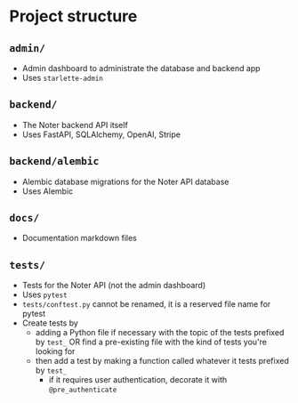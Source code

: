 # Project structure

## `admin/`
- Admin dashboard to administrate the database and backend app
- Uses `starlette-admin`

## `backend/`
- The Noter backend API itself
- Uses FastAPI, SQLAlchemy, OpenAI, Stripe

## `backend/alembic`
- Alembic database migrations for the Noter API database
- Uses Alembic

## `docs/`
- Documentation markdown files

## `tests/`
- Tests for the Noter API (not the admin dashboard)
- Uses `pytest`
- `tests/conftest.py` cannot be renamed, it is a reserved file name for pytest
- Create tests by
    - adding a Python file if necessary with the topic of the tests prefixed by `test_` OR find a pre-existing file with the kind of tests you're looking for
    - then add a test by making a function called whatever it tests prefixed by `test_`
        - if it requires user authentication, decorate it with `@pre_authenticate`

